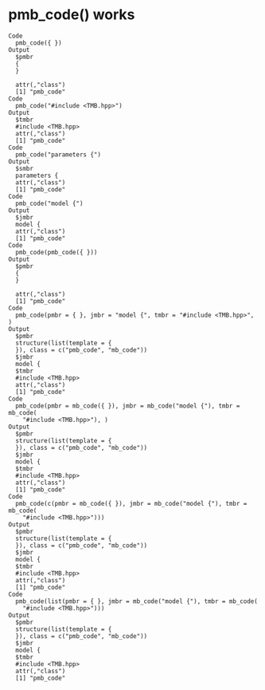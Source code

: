 # pmb_code() works

    Code
      pmb_code({ })
    Output
      $pmbr
      {
      }
      
      attr(,"class")
      [1] "pmb_code"
    Code
      pmb_code("#include <TMB.hpp>")
    Output
      $tmbr
      #include <TMB.hpp>
      attr(,"class")
      [1] "pmb_code"
    Code
      pmb_code("parameters {")
    Output
      $smbr
      parameters {
      attr(,"class")
      [1] "pmb_code"
    Code
      pmb_code("model {")
    Output
      $jmbr
      model {
      attr(,"class")
      [1] "pmb_code"
    Code
      pmb_code(pmb_code({ }))
    Output
      $pmbr
      {
      }
      
      attr(,"class")
      [1] "pmb_code"
    Code
      pmb_code(pmbr = { }, jmbr = "model {", tmbr = "#include <TMB.hpp>", )
    Output
      $pmbr
      structure(list(template = {
      }), class = c("pmb_code", "mb_code"))
      $jmbr
      model {
      $tmbr
      #include <TMB.hpp>
      attr(,"class")
      [1] "pmb_code"
    Code
      pmb_code(pmbr = mb_code({ }), jmbr = mb_code("model {"), tmbr = mb_code(
        "#include <TMB.hpp>"), )
    Output
      $pmbr
      structure(list(template = {
      }), class = c("pmb_code", "mb_code"))
      $jmbr
      model {
      $tmbr
      #include <TMB.hpp>
      attr(,"class")
      [1] "pmb_code"
    Code
      pmb_code(c(pmbr = mb_code({ }), jmbr = mb_code("model {"), tmbr = mb_code(
        "#include <TMB.hpp>")))
    Output
      $pmbr
      structure(list(template = {
      }), class = c("pmb_code", "mb_code"))
      $jmbr
      model {
      $tmbr
      #include <TMB.hpp>
      attr(,"class")
      [1] "pmb_code"
    Code
      pmb_code(list(pmbr = { }, jmbr = mb_code("model {"), tmbr = mb_code(
        "#include <TMB.hpp>")))
    Output
      $pmbr
      structure(list(template = {
      }), class = c("pmb_code", "mb_code"))
      $jmbr
      model {
      $tmbr
      #include <TMB.hpp>
      attr(,"class")
      [1] "pmb_code"

